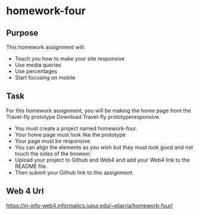 # homework-four

## Purpose

This homework assignment will:

* Teach you how to make your site responsive
* Use media queries
* Use percentages
* Start focusing on mobile

## Task

For this homework assignment, you will be making the home page from the Travel-fly prototype Download Travel-fly prototyperesponsive.

* You must create a project named homework-four.
* Your home page must look like the prototype
* Your page must be responsive. 
* You can align the elements as you wish but they must look good and not touch the sides of the browser.
* Upload your project to Github and Web4 and add your Web4 link to the README file. 
* Then submit your Github link to this assignment.

## Web 4 Url

https://in-info-web4.informatics.iupui.edu/~eliarria/homework-four/